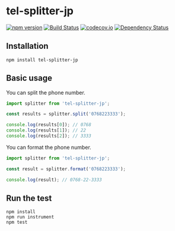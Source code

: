 # tel-splitter-jp

[![npm version](https://badge.fury.io/js/tel-splitter-jp.svg)](http://badge.fury.io/js/tel-splitter-jp)
[![Build Status](https://travis-ci.org/holyshared/tel-splitter-jp.svg?branch=master)](https://travis-ci.org/holyshared/tel-splitter-jp)
[![codecov.io](https://codecov.io/github/holyshared/tel-splitter-jp/coverage.svg?branch=master)](https://codecov.io/github/holyshared/tel-splitter-jp?branch=master)
[![Dependency Status](https://www.versioneye.com/user/projects/564c17884e32b6001800036c/badge.svg?style=flat)](https://www.versioneye.com/user/projects/564c17884e32b6001800036c)

## Installation

	npm install tel-splitter-jp

## Basic usage

You can split the phone number.

```js
import splitter from 'tel-splitter-jp';

const results = splitter.split('0768223333');

console.log(results[0]); // 0768 
console.log(results[1]); // 22
console.log(results[2]); // 3333
```

You can format the phone number.

```js
import splitter from 'tel-splitter-jp';

const result = splitter.format('0768223333');

console.log(result); // 0768-22-3333
```

## Run the test

	npm install
	npm run instrument
	npm test
